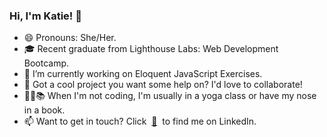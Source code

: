 ### Hi, I'm Katie! 👋

- 😄 Pronouns: She/Her.
- 🎓 Recent graduate from Lighthouse Labs: Web Development Bootcamp.
- 🌱 I’m currently working on Eloquent JavaScript Exercises.
- :handshake: Got a cool project you want some help on? I'd love to collaborate!
- :lotus_position_woman::books: When I'm not coding, I'm usually in a yoga class or have my nose in a book.
- 📫 Want to get in touch? Click &nbsp;[:envelope_with_arrow:](https://www.linkedin.com/in/KatieHerda/)&nbsp; to find me on LinkedIn.
